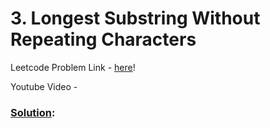 # 3. Longest Substring Without Repeating Characters

Leetcode Problem Link - [here](https://leetcode.com/problems/longest-substring-without-repeating-characters/description/?envType=study-plan-v2&envId=top-100-liked)!

Youtube Video - 

### [Solution]():

```cpp

```
